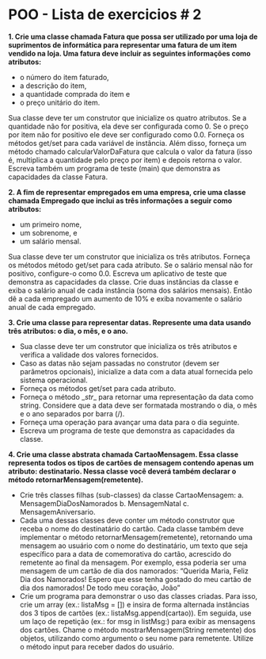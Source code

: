 # POO - Lista de exercicios \# 2

**1. Crie uma classe chamada Fatura que possa ser utilizado por uma loja de suprimentos de informática para representar uma fatura de um item vendido na loja. Uma fatura deve incluir as seguintes informações como atributos:**
  * o número do item faturado,
  * a descrição do item,
  * a quantidade comprada do item e
  * o preço unitário do item.

  Sua classe deve ter um construtor que inicialize os quatro atributos. Se a quantidade não for positiva, ela deve ser configurada como 0. Se o preço por item não for positivo ele deve ser configurado como 0.0. Forneça os métodos get/set para cada variável de instância. Além disso, forneça um método chamado calcularValorDaFatura que calcula o valor da fatura (isso é, multiplica a quantidade pelo preço por item) e depois retorna o valor. Escreva também um programa de teste (main) que demonstra as capacidades da classe Fatura.

**2. A fim de representar empregados em uma empresa, crie uma classe chamada Empregado que inclui as três informações a seguir como atributos:**
  * um primeiro nome,
  * um sobrenome, e
  * um salário mensal.

  Sua classe deve ter um construtor que inicializa os três atributos. Forneça os métodos método get/set para cada atributo. Se o salário mensal não for positivo, configure-o como 0.0. Escreva um aplicativo de teste que demonstra as capacidades da classe. Crie duas instâncias da classe e exiba o salário anual de cada instância (soma dos salários mensais). Então dê a cada empregado um aumento de 10% e exiba novamente o salário anual de cada empregado.

**3. Crie uma classe para representar datas. Represente uma data usando três atributos: o dia, o mês, e o ano.**
  * Sua classe deve ter um construtor que inicializa os três atributos e verifica a validade dos valores fornecidos.
  * Caso as datas não sejam passadas no construtor (devem ser parâmetros opcionais), inicialize a data com a data atual fornecida pelo sistema operacional.
  * Forneça os métodos get/set para cada atributo.
  * Forneça o método \__str__ para retornar uma representação da data como string. Considere que a data deve ser formatada mostrando o dia, o mês e o ano separados por barra (/).
  * Forneça uma operação para avançar uma data para o dia seguinte.
  * Escreva um programa de teste que demonstra as capacidades da classe.


**4. Crie uma classe abstrata chamada CartaoMensagem. Essa classe representa todos os tipos de cartões de mensagem contendo apenas um atributo: destinatario. Nessa classe você deverá também declarar o método retornarMensagem(remetente).**
  * Crie três classes filhas (sub-classes) da classe CartaoMensagem:
    a. MensagemDiaDosNamorados
    b. MensagemNatal
    c. MensagemAniversario.
  * Cada uma dessas classes deve conter um método construtor que receba o nome do destinatário do cartão. Cada classe também deve implementar o método retornarMensagem(remetente), retornando uma mensagem ao usuário com o nome do destinatário, um texto que seja específico para a data de comemorativa do cartão, acrescido do remetente ao final da mensagem. Por exemplo, essa poderia ser uma mensagem de um cartão de dia dos namorados:
    “Querida Maria,
    Feliz Dia dos Namorados!
    Espero que esse tenha gostado do meu cartão de dia dos namorados! De todo meu coração, João”
  * Crie um programa para demonstrar o uso das classes criadas. Para isso, crie um array (ex.: listaMsg = []) e insira de forma alternada instâncias dos 3 tipos de cartões (ex.: listaMsg.append(cartao)). Em seguida, use um laço de repetição (ex.: for msg in listMsg:) para exibir as mensagens dos cartões. Chame o método mostrarMensagem(String remetente) dos objetos, utilizando como argumento o seu nome para remetente. Utilize o método input para receber dados do usuário.
